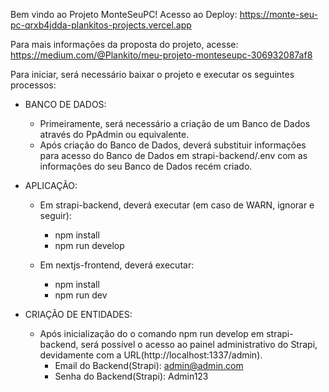 Bem vindo ao Projeto MonteSeuPC!
Acesso ao Deploy: https://monte-seu-pc-qrxb4jdda-plankitos-projects.vercel.app

Para mais informações da proposta do projeto, acesse: https://medium.com/@Plankito/meu-projeto-monteseupc-306932087af8

Para iniciar, será necessário baixar o projeto e executar os seguintes processos:

- BANCO DE DADOS:
  - Primeiramente, será necessário a criação de um Banco de Dados através do PpAdmin ou equivalente.
  - Após criação do Banco de Dados, deverá substituir informações para acesso do Banco de Dados em strapi-backend/.env com as informações do seu Banco de Dados recém criado.


- APLICAÇÃO:
  - Em strapi-backend, deverá executar (em caso de WARN, ignorar e seguir):
    - npm install
    - npm run develop

  - Em nextjs-frontend, deverá executar:
    - npm install
    - npm run dev

- CRIAÇÃO DE ENTIDADES:
  - Após inicialização do o comando npm run develop em strapi-backend, será possível o acesso ao painel administrativo do Strapi, devidamente com a URL(http://localhost:1337/admin).
    - Email do Backend(Strapi): admin@admin.com
    - Senha do Backend(Strapi): Admin123

